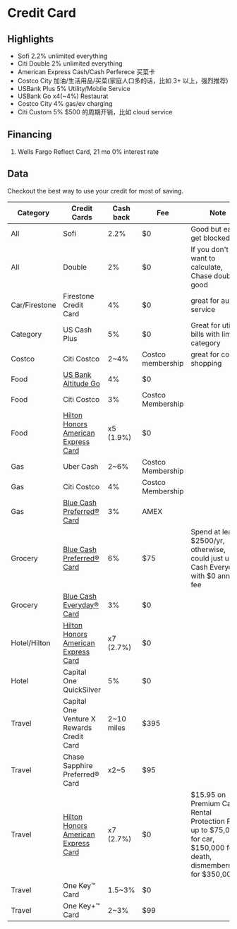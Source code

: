 # Credit Card

## Highlights

* Sofi 2.2% unlimited everything
* Citi Double 2% unlimited everything
* American Express Cash/Cash Perferece 买菜卡
* Costco City 加油/生活用品/买菜(家庭人口多的话，比如 3+ 以上，强烈推荐)
* USBank Plus 5% Utility/Mobile Service
* USBank Go x4(~4%) Restaurat
* Costco City 4% gas/ev charging
* Citi Custom 5% $500 的周期开销，比如 cloud service

## Financing

1. Wells Fargo Reflect Card, 21 mo 0% interest rate

## Data

Checkout the best way to use your credit for most of saving.

| Category | Credit Cards | Cash back | Fee | Note |
| --- | --- | --- | --- | --- |
| All | Sofi | 2.2% | $0 | Good but easy get blocked |
| All | Double | 2% | $0 | If you don't want to calculate, Chase double is good |
| Car/Firestone | Firestone Credit Card | 4% | $0 | great for auto service |
| Category | US Cash Plus | 5% | $0 | Great for utiliy bills with limited category |
| Costco | Citi Costco | 2~4% | Costco membership | great for costco shopping |
| Food | [US Bank Altitude Go](https://www.usbank.com/credit-cards/altitude-go-visa-signature-credit-card.html)| 4% | $0 | |
| Food | Citi Costco | 3% | Costco Membership | |
| Food | [Hilton Honors American Express Card](https://americanexpress.com/en-us/referral/hilton-honors?ref=WEIJILNcUj&xl=cp01) | x5 (1.9%) | $0 |
| Gas | Uber Cash | 2~6% | Costco Membership | |
| Gas | Citi Costco | 4% | Costco Membership | |
| Gas | [Blue Cash Preferred® Card](https://americanexpress.com/en-us/referral/blue-cash-preferred-credit-card?ref=WEIJILx4eI&xl=cp108t) | 3% | AMEX |
| Grocery | [Blue Cash Preferred® Card](https://americanexpress.com/en-us/referral/blue-cash-preferred-credit-card?ref=WEIJILx4eI&xl=cp108t) | 6% | $75 | Spend at least $2500/yr, otherwise, could just use Cash Everyday with $0 annual fee |
| Grocery | [Blue Cash Everyday® Card](https://www.americanexpress.com/us/credit-cards/card/blue-cash-everyday) | 3% | $0 | |
| Hotel/Hilton | [Hilton Honors American Express Card](https://americanexpress.com/en-us/referral/hilton-honors?ref=WEIJILNcUj&xl=cp01) | x7 (2.7%) | $0 | |
| Hotel | Capital One QuickSilver | 5% | $0 | |
| Travel | Capital One Venture X Rewards Credit Card | 2~10 miles | $395 | |
| Travel | Chase Sapphire Preferred® Card | x2~5 | $95 | |
| Travel | [Hilton Honors American Express Card](https://americanexpress.com/en-us/referral/hilton-honors?ref=WEIJILNcUj&xl=cp01) | x7 (2.7%) | $0 | $15.95 on Premium Car Rental Protection Plan up to $75,000 for car, $150,000 for death, dismemberment for $350,000 |
| Travel | One Key™ Card | 1.5~3% | $0 | |
| Travel | One Key+™ Card | 2~3% | $99 | |
